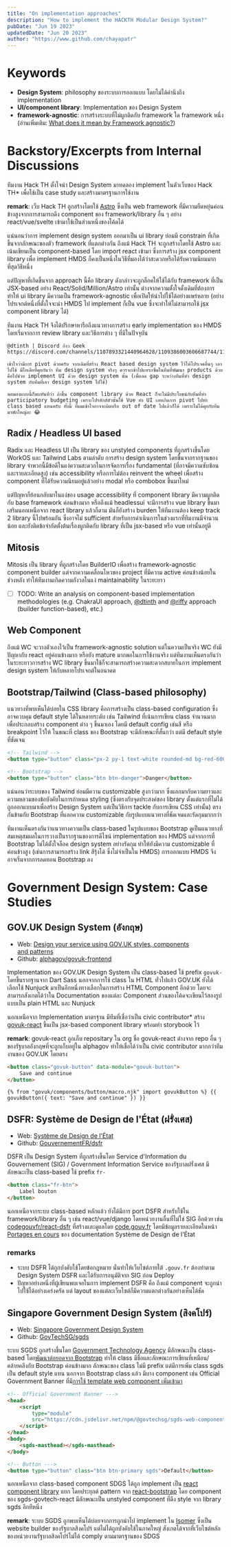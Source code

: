 ```yaml
---
title: "On implementation approaches"
description: "How to implement the HACKTH Modular Design System?"
pubDate: "Jun 19 2023"
updatedDate: "Jun 20 2023"
author: "https://www.github.com/chayapatr"
---
```


# Keywords
- **Design System**: philosophy ของระบบการออกแบบ โดยไม่ได้คำนึงถึง implementation
- **UI/component library**: Implementation ของ Design System
- **framework-agnostic**: การสร้างระบบที่ไม่ผูกติดกับ framework ใด framework หนึ่ง (อ่านเพิ่มเติม: [What does it mean by Framework agnostic?](https://stackoverflow.com/questions/64725017/what-does-it-mean-by-framework-agnostic))

# Backstory/Excerpts from Internal Discussions
ทีมงาน Hack TH ตั้งใจนำ Design System มาทดลอง implement ในตัวเว็บของ Hack TH* เพื่อใช้เป็น case study และสร้างมาตรฐานการใช้งาน

**remark**: เว็บ Hack TH ถูกสร้างโดยใช้ [Astro](https://astro.build) ซึ่งเป็น web framework ที่มีความยืดหยุ่นค่อนข้างสูงจากการสามารถดึง component ของ framework/library อื่น ๆ อย่าง react/vue/svelte เข้ามาใช้เป็นส่วนหนึ่งของโค้ดได้

แน่นอนว่าการ implement design system ออกมาเป็น ui library ย่อมมี constrain ที่เกิดขึ้นจากลักษณะของตัว framework ที่แตกต่างกัน ถึงแม้ Hack TH จะถูกสร้างโดยใช้ Astro และเน้นเขียนเป็น component-based โดย import react เข้ามา ซึ่งการสร้าง jsx component library เพื่อ implement HMDS ก็คงเป็นหนึ่งในวิธีที่มองได้ว่าสะดวกหรือได้รับความนิยมมากที่สุดวิธีหนึ่ง

แต่ปัญหาที่เกิดขึ้นจาก approach นี้คือ library ดังกล่าวจะถูกล็อคให้ใช้ได้กับ framework ที่เป็น JSX-based อย่าง React/Solid/Million/Astro เท่านั้น ต่างจากความตั้งใจดั้งเดิมที่ต้องการทำให้ ui library มีความเป็น framework-agnostic เพื่อเปิดให้นำไปใช้ได้อย่างแพร่หลาย (อย่างโปรเจกต์หนึ่งที่ตั้งใจจะนำ HMDS ไป implement ก็เป็น vue ซึ่งจะทำให้ไม่สามารถใช้ jsx component library ได้)

ทีมงาน Hack TH จึงได้ปรึกษาหารือถึงแนวทางการสร้าง early implementation ของ HMDS โดยเริ่มจากการ review library และวิธีการต่าง ๆ ที่มีในปัจจุบัน

```
@dtinth | Discord ก้าว Geek
https://discord.com/channels/1107893321440964628/1109386003606687744/1119942742949232651

เข้าใจว่ามีการ pivot ด้วยครับ จากเดิมที่สร้าง React based design system ไว้ให้โปรเจคอื่นๆ เอาไปใช้ มีไอเดียที่คุยกันว่า ทีม design system จริงๆ ควรจะเข้าไปแทรกซึมในทีมที่พัฒนา products ด้วย คือไปช่วย implement UI ด้วย design system นั้น (เพื่อลด gap ระหว่างทีมที่ทำ design system กับทีมที่เอา design system ไปใช้)

พอมองแบบนี้ก็พบทันทีว่า ถ้าขึ้น component library ด้วย React ก็จะไม่มีประโยชน์กับทีมที่ทำ participatory budgeting เพราะโปรดักส์ตัวนั้นใช้ Vue ทำ UI เลยเกิดการ pivot ไปทำ class based แทนครับ ทั้งนี้ ที่ผมเข้าใจอาจจะผิดหรือ out of date ไปแล้วก็ได้ เพราะไม่ได้คุยกับทีมมาพักใหญ่ละ 😂
```

## Radix / Headless UI based
Radix และ Headless UI เป็น library ของ unstyled components ที่ถูกสร้างขึ้นโดย WorkOS และ Tailwind Labs ตามลำดับ การสร้าง design system โดยขึ้นจากรากฐานของ library จำพวกนี้มีข้อดีในแง่ความสะดวกในการจัดการเรื่อง fundamental (ที่อาจมีความซับซ้อนและรายละเอียดสูง) เช่น accessibility หรือการไม่ต้อง reinvent the wheel เพื่อสร้าง component ที่ได้รับความนิยมอยู่แล้วอย่าง modal หรือ combobox ขึ้นมาใหม่

แต่ปัญหาก็ย้อนกลับมาในแง่ของ usage accessibility ที่ component library มีความผูกติดกับ base framework ค่อนข้างมาก หรือถึงแม้ headlessui จะมีการสร้าง vue library ขึ้นมาเสริมนอกเหนือจาก react library แล้วก็ตาม มันก็ยังสร้าง burden ให้ทีมงานต้อง keep track 2 library นี้ไปพร้อมกัน ซึ่งอาจไม่ sufficient สำหรับการดำเนินการในช่วงแรกที่ทีมงานมีจำนวนน้อย และยังติดข้อจำกัดตั้งต้นเรื่องผูกติดกับ library ที่เป็น jsx-based หรือ vue เท่านั้นอยู่ดี

## Mitosis
Mitosis เป็น library ที่ถูกสร้างโดย BuilderIO เพื่อสร้าง framework-agnostic component builder แต่จากความเคลื่อนไหวของ project ที่มีความ active ค่อนข้างน้อยในช่วงหลัง ทำให้ทีมงานเกิดความกังวลในแง่ maintainability ในระยะยาว

- [ ] TODO: Write an analysis on component-based implementation methodologies (e.g. ChakraUI approach, [@dtinth](https://github.com/dtinth) and [@riffy](https://github.com/rayriffy) approach (builder function-based), etc.)

## Web Component
ถึงแม้ WC จะวางตัวเองไว้เป็น framework-agnostic solution แต่ในความเป็นจริง WC ยังมีปัญหากับ react อยู่ค่อนข้างมาก หรือยัง mature มากพอในการใช้งานจริง แต่ทีมงานเห็นตรงกันว่าในระยะยาวการสร้าง WC library ขึ้นมาใช้ก็จะสามารถสร้างความสะดวกสบายในการ implement design system ให้กับหลายโปรเจกต์ในอนาคต

## Bootstrap/Tailwind (Class-based philosophy)
แนวทางที่พบเห็นได้บ่อยใน CSS library คือการสร้างเป็น class-based configuration ซึ่งอาจควบคุม default style ได้ในหลายระดับ เช่น Tailwind ที่เน้นการเขียน class จำนวนมากเพื่อประกอบสร้าง component ต่าง ๆ ขึ้นมาเอง โดยมี default config เช่นสี หรือ breakpoint ไว้ให้ ในขณะที่ class ของ Bootstrap จะมีลักษณะที่สั้นกว่า แต่มี default style ที่ชัดเจน

```html
<!-- Tailwind -->
<button type="button" class="px-2 py-1 text-white rounded-md bg-red-600">Danger</button>

<!-- Bootstrap -->
<button type="button" class="btn btn-danger">Danger</button>
```

แน่นอนว่าระบบของ Tailwind ย่อมมีความ customizable สูงกว่ามาก ซึ่งแลกมากับความยาวและความหลวมของข้อบังคับในการกำหนด styling (ซึ่งตรงกับจุดประสงค์ของ library ตั้งแต่แรกที่ไม่ได้ถูกออกแบบมาเพื่อสร้าง Design System แต่เป็นวิธีการ tackle กับการเขียน CSS เท่านั้น) ตรงกันข้ามกับ Bootstrap ที่แลกความ customizable กับรูปแบบแนวทางที่ชัดเจนและรัดกุมมากกว่า

ทีมงานเห็นตรงกันว่าแนวทางความเป็น class-based ในรูปแบบของ Bootstrap ดูเป็นแนวทางที่สมเหตุสมผลในการวางเป็นรากฐานของการดีไซน์ implementation ของ HMDS แต่จากการที่ Bootstrap ไม่ได้ตั้งใจล็อค design system อย่างรัดกุม ทำให้ยังมีความ customizable ที่ค่อนข้างสูง (เช่นการสามารถสร้าง link สีรุ้งได้ ซึ่งไม่จำเป็นใน HMDS) การออกแบบ HMDS จึงอาจเริ่มจากการลดทอน  Bootstrap ลง

# Government Design System: Case Studies
## GOV.UK Design System (อังกฤษ)
- Web: [Design your service using GOV.UK styles, components and patterns](https://design-system.service.gov.uk/)
- Github: [alphagov/govuk-frontend](https://github.com/alphagov/govuk-frontend/)

Implementation ของ GOV.UK Design System เป็น class-based ใช้ prefix `govuk-` โดยขึ้นรากฐานจาก Dart Sass นอกจากการใช้ class ใน HTML ทั่วไปแล้ว GOV.UK ยังได้เลือกใช้ Nunjuck มาเป็นอีกหนึ่งทางเลือกในการสร้าง HTML Component อีกด้วย โดยจะสามารถสังเกตได้ว่าใน Documentation ของแต่ละ Component ส่วนของโค้ดจะเขียนไว้สองรูปแบบเป็น plain HTML และ Nunjuck

นอกเหนือจาก Implementation มาตรฐาน มีทีมที่เชื่อว่าเป็น civic contributor* สร้าง [govuk-react](https://github.com/govuk-react/govuk-react) ขึ้นเป็น jsx-based component library พร้อมทำ storybook ไว้

**remark**: govuk-react ถูกเก็บ repositary ใน org ชื่อ govuk-react ต่างจาก repo อื่น ๆ ของรัฐบาลอังกฤษที่จะถูกเก็บอยู่ใน alphagov ทำให้เชื่อได้ว่าเป็น civic contributor มากกว่าทีมงานของ GOV.UK โดยตรง

```html
<button class="govuk-button" data-module="govuk-button">
	Save and continue
</button>
```

```
{% from "govuk/components/button/macro.njk" import govukButton %} {{ govukButton({ text: "Save and continue" }) }}
```

## DSFR: Système de Design de l'État (ฝรั่งเศส)
- Web: [Système de Design de l'État](https://www.systeme-de-design.gouv.fr/)
- Github: [GouvernementFR/dsfr](https://github.com/GouvernementFR/dsfr)

DSFR เป็น Design System ที่ถูกสร้างขึ้นโดย Service d'Information du Gouvernement (SIG) / Government Information Service ของรัฐบาลฝรั่งเศส มีลักษณะเป็น class-based ใช้ prefix `fr-`

```html
<button class="fr-btn">
    Label bouton
</button>
```

นอกเหนือจากระบบ class-based หลักแล้ว ยังได้มีการ port DSFR สำหรับใช้ใน framework/library อื่น ๆ เช่น react/vue/django โดยหน่วยงานอื่นที่ไม่ใช่ SIG อีกด้วย เช่น [codegouvfr/react-dsfr](https://github.com/codegouvfr/react-dsfr) ที่สร้างและดูแลโดย [code.gouv.fr](https://code.gouv.fr) โดยมีข้อมูลรายละเอียดในหน้า [Portages en cours](https://www.systeme-de-design.gouv.fr/utilisation-et-organisation/developpeurs/portage-en-cours) ของ documentation Système de Design de l'État

### remarks
- ระบบ DSFR ได้ถูกบังคับใช้โดยข้อกฎหมาย นั่นทำให้เว็บไซต์ภายใต้ `.gouv.fr` ต้องทำตาม Design System  DSFR และได้รับการอนุมัติจาก SIG ก่อน Deploy
- ปัญหาอย่างหนึ่งที่ผู้เขียนพบเจอในการ implement DSFR คือ ถึงแม้ component จะถูกนำไปใช้ได้อย่างเคร่งครัด แต่ layout ของแต่ละเว็บไซต์ก็มีความแตกต่างกันอย่างเห็นได้ชัด

## Singapore Government Design System (สิงคโปร์)
- Web: [Singapore Government Design System](https://www.designsystem.tech.gov.sg/)
- Github: [GovTechSG/sgds](https://github.com/GovTechSG/sgds/)

ระบบ SGDS ถูกสร้างขึ้นโดย [Government Technology Agency](https://tech.gov.sg) มีลักษณะเป็น class-based โดย[พัฒนาต่อยอดจาก Bootstrap](https://github.com/GovTechSG/sgds/tree/v2) ทำให้ class มีชื่อและลักษณะการเขียนที่เหมือน/คล้ายคลึงกับ Bootstrap ค่อนข้างมาก ลักษณะของ class ไม่มี prefix แต่มีการเพิ่ม class sgds เป็น default style แทน นอกจาก Bootstrap class แล้ว มีบาง component เช่น Official Government Banner ที่มี[การใช้ template web component เพิ่มเข้ามา](https://www.designsystem.tech.gov.sg/components/official-government-banner)

```html
<!-- Official Government Banner --->
<head>
    <script
        type="module"
        src="https://cdn.jsdelivr.net/npm/@govtechsg/sgds-web-component/Masthead/index.js">
    </script>
</head>
<body>
    <sgds-masthead></sgds-masthead>
</body>

<!-- Button --->
<button type="button" class="btn btn-primary sgds">Default</button>
```

นอกเหนือจาก class-based component SDGS ได้ถูก implement เป็น [react component library](https://github.com/GovTechSG/sgds-govtech-react) แยก โดยประยุกต์ pattern จาก [react-bootstrap](https://react-bootstrap.github.io/) โดย component ของ sgds-govtech-react มีลักษณะเป็น unstyled component ที่ดึง style จาก library sgds อีกทีหนึ่ง

**remark**: ระบบ SGDS ถูกพบเห็นได้บ่อยจากการถูกนำไป implement ใน [Isomer](https://www.isomer.gov.sg/) ซึ่งเป็น website builder ของรัฐบาลสิงคโปร์​ แต่ไม่ได้ถูกบังคับใช้ในภาคใหญ่ สังเกตได้จากที่เว็บไซต์หลักของหน่วยงานรัฐบาลสิงคโปร์ไม่ได้ comply ตามมาตรฐานของ SDGS